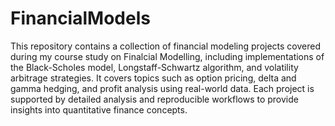 # FinancialModels

This repository contains a collection of financial modeling projects covered during my course study on Finalcial Modelling, including implementations of the Black-Scholes model, Longstaff-Schwartz algorithm, and volatility arbitrage strategies. It covers topics such as option pricing, delta and gamma hedging, and profit analysis using real-world data. Each project is supported by detailed analysis and reproducible workflows to provide insights into quantitative finance concepts.  
